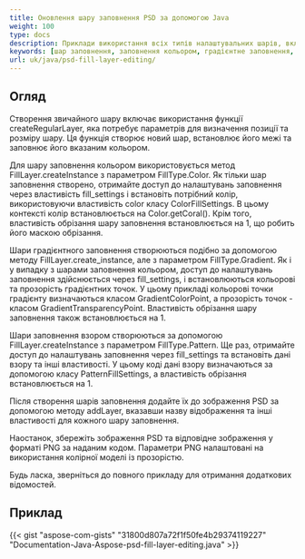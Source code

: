 ```yaml
---
title: Оновлення шару заповнення PSD за допомогою Java
weight: 100
type: docs
description: Приклади використання всіх типів налаштувальних шарів, включаючи заповнення кольором, градієнтом і взором
keywords: [шар заповнення, заповнення кольором, градієнтне заповнення, заповнення взором, psd api, java, зразок коду]
url: uk/java/psd-fill-layer-editing/
---
```


## **Огляд**

Створення звичайного шару включає використання функції createRegularLayer, яка потребує параметрів для визначення позиції та розміру шару. Ця функція створює новий шар, встановлює його межі та заповнює його вказаним кольором.

Для шару заповнення кольором використовується метод FillLayer.createInstance з параметром FillType.Color. Як тільки шар заповнення створено, отримайте доступ до налаштувань заповнення через властивість fill_settings і встановіть потрібний колір, використовуючи властивість color класу ColorFillSettings. В цьому контексті колір встановлюється на Color.getCoral(). Крім того, властивість обрізання шару заповнення встановлюється на 1, що робить його маскою обрізання.

Шари градієнтного заповнення створюються подібно за допомогою методу FillLayer.create_instance, але з параметром FillType.Gradient. Як і у випадку з шарами заповнення кольором, доступ до налаштувань заповнення здійснюється через fill_settings, і встановлюються кольорові та прозорість градієнтних точок. У цьому прикладі кольорові точки градієнту визначаються класом GradientColorPoint, а прозорість точок - класом GradientTransparencyPoint. Властивість обрізання шару заповнення також встановлюється на 1.

Шари заповнення взором створюються за допомогою FillLayer.createInstance з параметром FillType.Pattern. Ще раз, отримайте доступ до налаштувань заповнення через fill_settings та встановіть дані взору та інші властивості. У цьому коді дані взору визначаються за допомогою класу PatternFillSettings, а властивість обрізання встановлюється на 1.

Після створення шарів заповнення додайте їх до зображення PSD за допомогою методу addLayer, вказавши назву відображення та інші властивості для кожного шару заповнення.

Наостанок, збережіть зображення PSD та відповідне зображення у форматі PNG за наданим кодом. Параметри PNG налаштовані на використання колірної моделі із прозорістю.

Будь ласка, зверніться до повного прикладу для отримання додаткових відомостей.

## **Приклад**
{{< gist "aspose-com-gists" "31800d807a72f1f50fe4b29374119227" "Documentation-Java-Aspose-psd-fill-layer-editing.java" >}}
